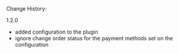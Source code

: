 Change History:

1.2.0
- added configuration to the plugin
- ignore change order status for the payment methods set on the configuration